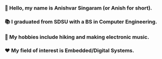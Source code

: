 ### 👋 Hello, my name is Anishvar Singaram (or Anish for short).
### 📚 I graduated from SDSU with a BS in Computer Engineering. 
### 👯 My hobbies include hiking and making electronic music.
### ❤️ My field of interest is Embedded/Digital Systems. 

<!--
**locks645/locks645** is a ✨ _special_ ✨ repository because its `README.md` (this file) appears on your GitHub profile.

Here are some ideas to get you started:

- 🔭 I’m currently working on ...
- 🌱 I’m currently learning ...
- 👯 I’m looking to collaborate on ...
- 🤔 I’m looking for help with ...
- 💬 Ask me about ...
- 📫 How to reach me: ...
- 😄 Pronouns: ...
- ⚡ Fun fact: ...
-->
